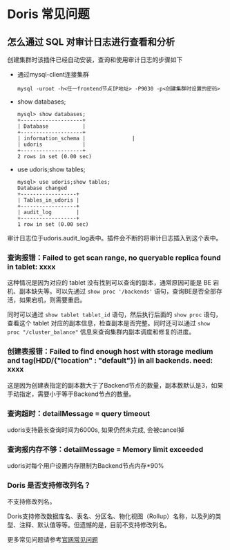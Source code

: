 # Doris 常见问题

## 怎么通过 SQL 对审计日志进行查看和分析

创建集群时该插件已经自动安装，查询和使用审计日志的步骤如下

- 通过mysql-client连接集群

  ```shell
  mysql -uroot -h<任一frontend节点IP地址> -P9030 -p<创建集群时设置的密码>
  ```

- show databases;

  ```shell
  mysql> show databases;
  +--------------------+
  | Database           |
  +--------------------+
  | information_schema |               |
  | udoris             |
  +--------------------+
  2 rows in set (0.00 sec)
  ```

- use udoris;show tables;

  ```shell
  mysql> use udoris;show tables;
  Database changed
  +------------------+
  | Tables_in_udoris |
  +------------------+
  | audit_log        |
  +------------------+
  1 row in set (0.00 sec)
  
  ```

审计日志位于udoris.audit_log表中。插件会不断的将审计日志插入到这个表中。

### 查询报错：Failed to get scan range, no queryable replica found in tablet: xxxx

这种情况是因为对应的 tablet 没有找到可以查询的副本，通常原因可能是 BE 宕机、副本缺失等。可以先通过 `show proc '/backends'` 语句，查询BE是否全部存活，如果宕机，则需要重启。

同时可以通过 `show tablet tablet_id` 语句，然后执行后面的 `show proc` 语句，查看这个 tablet 对应的副本信息，检查副本是否完整。同时还可以通过 `show proc "/cluster_balance"` 信息来查询集群内副本调度和修复的进度。

### 创建表报错：Failed to find enough host with storage medium and tag(HDD/{"location" : "default"}) in all backends. need: xxxx

这是因为创建表指定的副本数大于了Backend节点的数量，副本数默认是3，如果手动指定，需要小于等于Backend节点的数量。

### 查询超时：detailMessage = query timeout

udoris支持最长查询时间为6000s, 如果仍然未完成, 会被cancel掉

### 查询报内存不够：detailMessage = Memory limit exceeded

udoris对每个用户设置内存限制为Backend节点内存*90%

### Doris 是否支持修改列名？

不支持修改列名。

Doris支持修改数据库名、表名、分区名、物化视图（Rollup）名称，以及列的类型、注释、默认值等等。但遗憾的是，目前不支持修改列名。

更多常见问题请参考[官网常见问题](https://doris.apache.org/zh-CN/docs/faq/data-faq.html)
